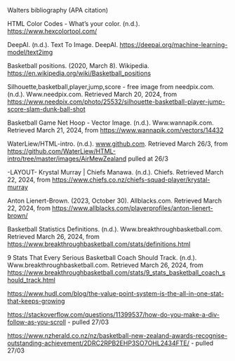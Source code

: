 Walters bibliography (APA citation)

HTML Color Codes - What’s your color. (n.d.). https://www.hexcolortool.com/

DeepAI. (n.d.). Text To Image. DeepAI. https://deepai.org/machine-learning-model/text2img

Basketball positions. (2020, March 8). Wikipedia. https://en.wikipedia.org/wiki/Basketball_positions

Silhouette,basketball,player,jump,score - free image from needpix.com. (n.d.). Www.needpix.com. Retrieved March 20, 2024, from https://www.needpix.com/photo/25532/silhouette-basketball-player-jump-score-slam-dunk-ball-shot

Basketball Game Net Hoop - Vector Image. (n.d.). Www.wannapik.com. Retrieved March 21, 2024, from https://www.wannapik.com/vectors/14432

WaterLiew/HTML-intro. (n.d.). www.github.com. Retrieved March 26/3, from https://github.com/WaterLiew/HTML-intro/tree/master/images/AirMewZealand pulled at 26/3

-LAYOUT-
Krystal Murray | Chiefs Manawa. (n.d.). Chiefs. Retrieved March 22, 2024, from https://www.chiefs.co.nz/chiefs-squad-player/krystal-murray


Anton Lienert-Brown. (2023, October 30). Allblacks.com. Retrieved March 22, 2024, from https://www.allblacks.com/playerprofiles/anton-lienert-brown/

Basketball Statistics Definitions. (n.d.). Www.breakthroughbasketball.com. Retrieved March 26, 2024, from https://www.breakthroughbasketball.com/stats/definitions.html

9 Stats That Every Serious Basketball Coach Should Track. (n.d.). Www.breakthroughbasketball.com. Retrieved March 26, 2024, from https://www.breakthroughbasketball.com/stats/9_stats_basketball_coach_should_track.html

https://www.hudl.com/blog/the-value-point-system-is-the-all-in-one-stat-that-keeps-growing

https://stackoverflow.com/questions/11399537/how-do-you-make-a-div-follow-as-you-scroll - pulled 27/03

https://www.nzherald.co.nz/nz/basketball-new-zealand-awards-recognise-outstanding-achievement/2DRC2RPB2EHP3SO7OHL2434FTE/ - pulled 27/03